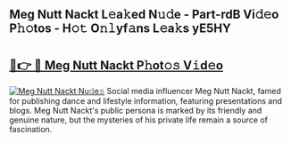 ## Meg Nutt Nackt L𝚎a𝚔ed N𝚞𝚍e - Part-rdB Vi𝚍𝚎o P𝚑𝚘tos - H𝚘𝚝 O𝚗𝚕yf𝚊ns L𝚎a𝚔s yE5HY

# <h2><a href="http://kf8gcy7.oniu.top/?m=Meg+Nutt+Nackt">🔗👉 🔴 Meg Nutt Nackt P𝚑ot𝚘𝚜 V𝚒d𝚎o</a></h2>

[![Meg Nutt Nackt Nu𝚍e𝚜](https://i.imgur.com/0qMVB7G.gif)](http://kf8gcy7.oniu.top/?m=Meg+Nutt+Nackt)
Social media influencer Meg Nutt Nackt, famed for publishing dance and lifestyle information, featuring presentations and blogs. Meg Nutt Nackt's public persona is marked by its friendly and genuine nature, but the mysteries of his private life remain a source of fascination.  
